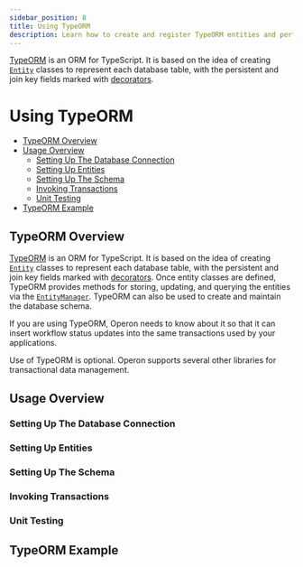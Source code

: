 ```yaml
---
sidebar_position: 8
title: Using TypeORM
description: Learn how to create and register TypeORM entities and perform transactional updates
---
```


[TypeORM](https://typeorm.io) is an ORM for TypeScript.  It is based on the idea of creating [`Entity`](https://typeorm.io/entities) classes to represent each database table, with the persistent and join key fields marked with [decorators](https://typeorm.io/decorator-reference).

# Using TypeORM
-   [TypeORM Overview](#typeorm-overview)
-   [Usage Overview](#usage-overview)
    -   [Setting Up The Database Connection](#setting-up-the-database-connection)
    -   [Setting Up Entities](#setting-up-entities)
    -   [Setting Up The Schema](#setting-up-the-schema)
    -   [Invoking Transactions](#invoking-transactions)
    -   [Unit Testing](#unit-testing)
-   [TypeORM Example](#typeorm-example)

## TypeORM Overview
[TypeORM](https://typeorm.io) is an ORM for TypeScript.  It is based on the idea of creating [`Entity`](https://typeorm.io/entities) classes to represent each database table, with the persistent and join key fields marked with [decorators](https://typeorm.io/decorator-reference).  Once entity classes are defined, TypeORM provides methods for storing, updating, and querying the entities via the [`EntityManager`](https://typeorm.io/working-with-entity-manager).  TypeORM can also be used to create and maintain the database schema.

If you are using TypeORM, Operon needs to know about it so that it can insert workflow status updates into the same transactions used by your applications.

Use of TypeORM is optional.  Operon supports several other libraries for transactional data management.

## Usage Overview

### Setting Up The Database Connection

### Setting Up Entities

### Setting Up The Schema

### Invoking Transactions

### Unit Testing

## TypeORM Example
